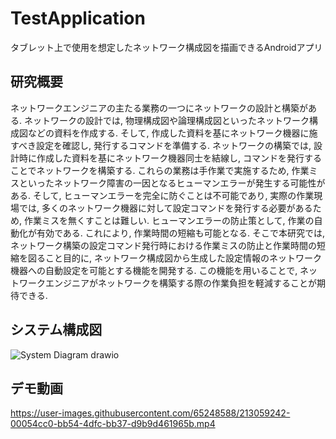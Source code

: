 # TestApplication
タブレット上で使用を想定したネットワーク構成図を描画できるAndroidアプリ

## 研究概要
ネットワークエンジニアの主たる業務の一つにネットワークの設計と構築がある. ネットワークの設計では,
物理構成図や論理構成図といったネットワーク構成図などの資料を作成する. そして, 作成した資料を基にネットワーク機器に施すべき設定を確認し, 発行するコマンドを準備する.
ネットワークの構築では, 設計時に作成した資料を基にネットワーク機器同士を結線し, コマンドを発行することでネットワークを構築する.
これらの業務は手作業で実施するため, 作業ミスといったネットワーク障害の一因となるヒューマンエラーが発生する可能性がある.
そして, ヒューマンエラーを完全に防ぐことは不可能であり, 実際の作業現場では, 多くのネットワーク機器に対して設定コマンドを発行する必要があるため, 作業ミスを無くすことは難しい.
ヒューマンエラーの防止策として, 作業の自動化が有効である. これにより, 作業時間の短縮も可能となる.
そこで本研究では, ネットワーク構築の設定コマンド発行時における作業ミスの防止と作業時間の短縮を図ること目的に, 
ネットワーク構成図から生成した設定情報のネットワーク機器への自動設定を可能とする機能を開発する.
この機能を用いることで, ネットワークエンジニアがネットワークを構築する際の作業負担を軽減することが期待できる.

## システム構成図
![System Diagram drawio](https://user-images.githubusercontent.com/65248588/213059164-e06ac083-c6eb-4ac2-a00c-39f88c07bf27.png)



## デモ動画
https://user-images.githubusercontent.com/65248588/213059242-00054cc0-bb54-4dfc-bb37-d9b9d461965b.mp4

